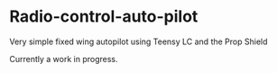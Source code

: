 # Radio-control-auto-pilot
Very simple fixed wing autopilot using Teensy LC and the Prop Shield

Currently a work in progress.
